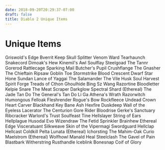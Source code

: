 ```yaml
---
date: 2018-09-20T20:29:37-07:00
draft: false
title: Diablo 2 Unique Items
---
```


# Unique Items

Griswold's Edge
Bverrit Keep
Skull Splitter
Venom Ward
Tearhaunch
Snakecord
Dimoak's Hew
Kinemil's Awl
Soulflay
Steelgoad
The Tannr Gorerod
Rattlecage
Sparking Mail
Butcher's Pupil
Crushflange
The Gnasher
The Chieftain
Ripsaw
Goblin Toe
Stormstrike
Blood Crescent
Dwarf Star
Hone Sundan Lance of Yaggai
The Salamander
The Vile Husk
Soul Harvest
Spirit Forge
Treads of Cthon
Ghoulhide
Bing Sz Wang
Razortine
Bloodletter
Kelpie Snare
The Meat Scraper
Darkglow
Spectral Shard (Ethereal)
The Jade Tan Do
The General's Tan Do Li Ga
Athena's Wrath
Razorwitch
Humongous
Felloak
Fleshrender
Rogue's Bow
Rockfleece
Undead Crown
Heart Carver
Blackhand Key
Bane Ash
Hexfire
Duskdeep
Wall of the Eyeless
Lacerator
The Centurion
Gore Rider
Bloodrise
Gerke's Sanctuary
Ribcracker
Warlord's Trust
Soulfeast Tine
Hellslayer
String of Ears
Hellplague
Husodal Evo
Wizendraw
The Fetid Sprinkler
Brainhew
Ethereal Edge
Visceratuant
Silkweave
Skin of the Vipermagi
Swordguard
Hellclap
Hellcast
Coldkill
Pelta Lunata (Ethereal)
Ichorsting
The Mahim-Oak Curio
Maelstrom (Ethereal)
Wolfhowl
Manald Heal
Steelclash
The Gavel of Pain
Blastbark
Witherstring
Rusthandle
Iceblink
Bonesnap
Coif of Glory
